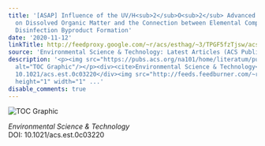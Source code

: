 ```yaml
---
title: '[ASAP] Influence of the UV/H<sub>2</sub>O<sub>2</sub> Advanced Oxidation Process
  on Dissolved Organic Matter and the Connection between Elemental Composition and
  Disinfection Byproduct Formation'
date: '2020-11-12'
linkTitle: http://feedproxy.google.com/~r/acs/esthag/~3/TPGF5fzTjsw/acs.est.0c03220
source: 'Environmental Science & Technology: Latest Articles (ACS Publications)'
description: '<p><img src="https://pubs.acs.org/na101/home/literatum/publisher/achs/journals/content/esthag/0/esthag.ahead-of-print/acs.est.0c03220/20201112/images/medium/es0c03220_0007.gif"
  alt="TOC Graphic"/></p><div><cite>Environmental Science & Technology</cite></div><div>DOI:
  10.1021/acs.est.0c03220</div><img src="http://feeds.feedburner.com/~r/acs/esthag/~4/TPGF5fzTjsw"
  height="1" width="1" ...'
disable_comments: true
---
```

<p><img src="https://pubs.acs.org/na101/home/literatum/publisher/achs/journals/content/esthag/0/esthag.ahead-of-print/acs.est.0c03220/20201112/images/medium/es0c03220_0007.gif" alt="TOC Graphic"/></p><div><cite>Environmental Science & Technology</cite></div><div>DOI: 10.1021/acs.est.0c03220</div><img src="http://feeds.feedburner.com/~r/acs/esthag/~4/TPGF5fzTjsw" height="1" width="1" ...